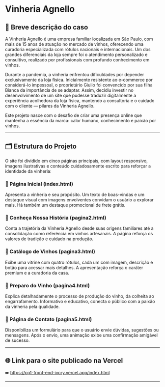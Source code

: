 # Vinheria Agnello

## 📖 Breve descrição do caso

A Vinheria Agnello é uma empresa familiar localizada em São Paulo, com mais de 15 anos de atuação no mercado de vinhos, oferecendo uma curadoria especializada com rótulos nacionais e internacionais. Um dos grandes diferenciais da loja sempre foi o atendimento personalizado e consultivo, realizado por profissionais com profundo conhecimento em vinhos.

Durante a pandemia, a vinheria enfrentou dificuldades por depender exclusivamente da loja física. Inicialmente resistente ao e-commerce por considerá-lo impessoal, o proprietário Giulio foi convencido por sua filha Bianca da importância de se adaptar. Assim, decidiu investir no desenvolvimento de um site que pudesse traduzir digitalmente a experiência acolhedora da loja física, mantendo a consultoria e o cuidado com o cliente — pilares da Vinheria Agnello.

Este projeto nasce com o desafio de criar uma presença online que mantenha a essência da marca: calor humano, conhecimento e paixão por vinhos.

---

## 🗂️ Estrutura do Projeto

O site foi dividido em cinco páginas principais, com layout responsivo, imagens ilustrativas e conteúdo cuidadosamente escrito para reforçar a identidade da vinheria:

### 🔹 Página Inicial (index.html)
Apresenta a vinheria e seu propósito. Um texto de boas-vindas e um destaque visual com imagens envolventes convidam o usuário a explorar mais. Há também um destaque promocional de frete grátis.

### 🔹 Conheça Nossa História (pagina2.html)
Conta a trajetória da Vinheria Agnello desde suas origens familiares até a consolidação como referência em vinhos artesanais. A página reforça os valores de tradição e cuidado na produção.

### 🔹 Catálogo de Vinhos (pagina3.html)
Exibe uma vitrine com quatro rótulos, cada um com imagem, descrição e botão para acessar mais detalhes. A apresentação reforça o caráter premium e a curadoria da casa.

### 🔹 Preparo do Vinho (pagina4.html)
Explica detalhadamente o processo de produção do vinho, da colheita ao engarrafamento. Informativo e educativo, conecta o público com a paixão da vinheria pela qualidade.

### 🔹 Página de Contato (pagina5.html)
Disponibiliza um formulário para que o usuário envie dúvidas, sugestões ou mensagens. Após o envio, uma animação exibe uma confirmação amigável de sucesso.

---

## 🌐 Link para o site publicado na Vercel

➡️ https://cp1-front-end-ivory.vercel.app/index.html

---
